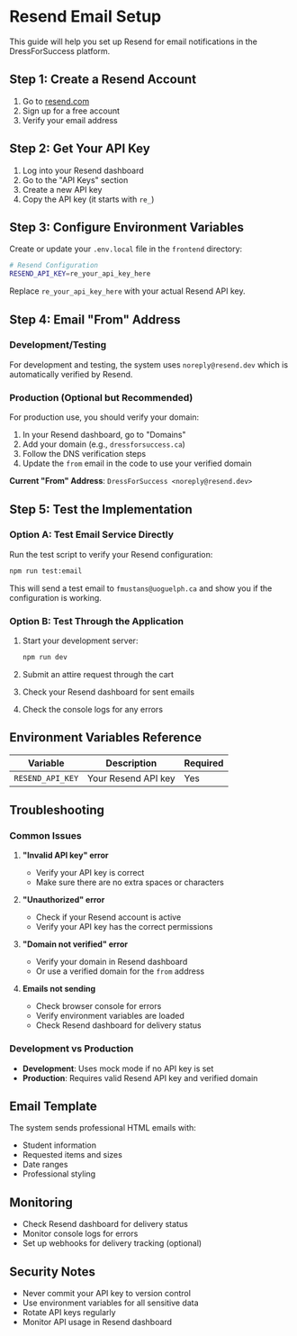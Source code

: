 # Resend Email Setup

This guide will help you set up Resend for email notifications in the DressForSuccess platform.

## Step 1: Create a Resend Account

1. Go to [resend.com](https://resend.com)
2. Sign up for a free account
3. Verify your email address

## Step 2: Get Your API Key

1. Log into your Resend dashboard
2. Go to the "API Keys" section
3. Create a new API key
4. Copy the API key (it starts with `re_`)

## Step 3: Configure Environment Variables

Create or update your `.env.local` file in the `frontend` directory:

```bash
# Resend Configuration
RESEND_API_KEY=re_your_api_key_here
```

Replace `re_your_api_key_here` with your actual Resend API key.

## Step 4: Email "From" Address

### Development/Testing
For development and testing, the system uses `noreply@resend.dev` which is automatically verified by Resend.

### Production (Optional but Recommended)
For production use, you should verify your domain:

1. In your Resend dashboard, go to "Domains"
2. Add your domain (e.g., `dressforsuccess.ca`)
3. Follow the DNS verification steps
4. Update the `from` email in the code to use your verified domain

**Current "From" Address**: `DressForSuccess <noreply@resend.dev>`

## Step 5: Test the Implementation

### Option A: Test Email Service Directly

Run the test script to verify your Resend configuration:

```bash
npm run test:email
```

This will send a test email to `fmustans@uoguelph.ca` and show you if the configuration is working.

### Option B: Test Through the Application

1. Start your development server:
   ```bash
   npm run dev
   ```

2. Submit an attire request through the cart
3. Check your Resend dashboard for sent emails
4. Check the console logs for any errors

## Environment Variables Reference

| Variable | Description | Required |
|----------|-------------|----------|
| `RESEND_API_KEY` | Your Resend API key | Yes |

## Troubleshooting

### Common Issues

1. **"Invalid API key" error**
   - Verify your API key is correct
   - Make sure there are no extra spaces or characters

2. **"Unauthorized" error**
   - Check if your Resend account is active
   - Verify your API key has the correct permissions

3. **"Domain not verified" error**
   - Verify your domain in Resend dashboard
   - Or use a verified domain for the `from` address

4. **Emails not sending**
   - Check browser console for errors
   - Verify environment variables are loaded
   - Check Resend dashboard for delivery status

### Development vs Production

- **Development**: Uses mock mode if no API key is set
- **Production**: Requires valid Resend API key and verified domain

## Email Template

The system sends professional HTML emails with:
- Student information
- Requested items and sizes
- Date ranges
- Professional styling

## Monitoring

- Check Resend dashboard for delivery status
- Monitor console logs for errors
- Set up webhooks for delivery tracking (optional)

## Security Notes

- Never commit your API key to version control
- Use environment variables for all sensitive data
- Rotate API keys regularly
- Monitor API usage in Resend dashboard 